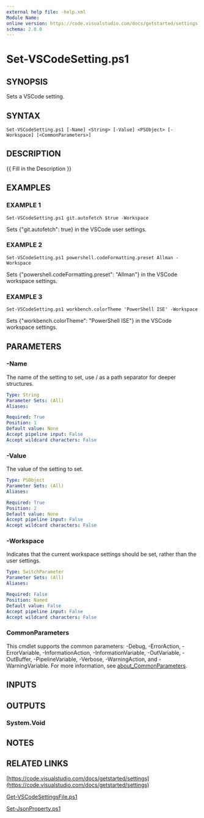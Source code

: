 ```yaml
---
external help file: -help.xml
Module Name:
online version: https://code.visualstudio.com/docs/getstarted/settings
schema: 2.0.0
---
```


# Set-VSCodeSetting.ps1

## SYNOPSIS
Sets a VSCode setting.

## SYNTAX

```
Set-VSCodeSetting.ps1 [-Name] <String> [-Value] <PSObject> [-Workspace] [<CommonParameters>]
```

## DESCRIPTION
{{ Fill in the Description }}

## EXAMPLES

### EXAMPLE 1
```
Set-VSCodeSetting.ps1 git.autofetch $true -Workspace
```

Sets {"git.autofetch": true} in the VSCode user settings.

### EXAMPLE 2
```
Set-VSCodeSetting.ps1 powershell.codeFormatting.preset Allman -Workspace
```

Sets {"powershell.codeFormatting.preset": "Allman"} in the VSCode workspace settings.

### EXAMPLE 3
```
Set-VSCodeSetting.ps1 workbench.colorTheme 'PowerShell ISE' -Workspace
```

Sets {"workbench.colorTheme": "PowerShell ISE"} in the VSCode workspace settings.

## PARAMETERS

### -Name
The name of the setting to set, use / as a path separator for deeper structures.

```yaml
Type: String
Parameter Sets: (All)
Aliases:

Required: True
Position: 1
Default value: None
Accept pipeline input: False
Accept wildcard characters: False
```

### -Value
The value of the setting to set.

```yaml
Type: PSObject
Parameter Sets: (All)
Aliases:

Required: True
Position: 2
Default value: None
Accept pipeline input: False
Accept wildcard characters: False
```

### -Workspace
Indicates that the current workspace settings should be set, rather than the user settings.

```yaml
Type: SwitchParameter
Parameter Sets: (All)
Aliases:

Required: False
Position: Named
Default value: False
Accept pipeline input: False
Accept wildcard characters: False
```

### CommonParameters
This cmdlet supports the common parameters: -Debug, -ErrorAction, -ErrorVariable, -InformationAction, -InformationVariable, -OutVariable, -OutBuffer, -PipelineVariable, -Verbose, -WarningAction, and -WarningVariable. For more information, see [about_CommonParameters](http://go.microsoft.com/fwlink/?LinkID=113216).

## INPUTS

## OUTPUTS

### System.Void
## NOTES

## RELATED LINKS

[https://code.visualstudio.com/docs/getstarted/settings](https://code.visualstudio.com/docs/getstarted/settings)

[Get-VSCodeSettingsFile.ps1]()

[Set-JsonProperty.ps1]()

